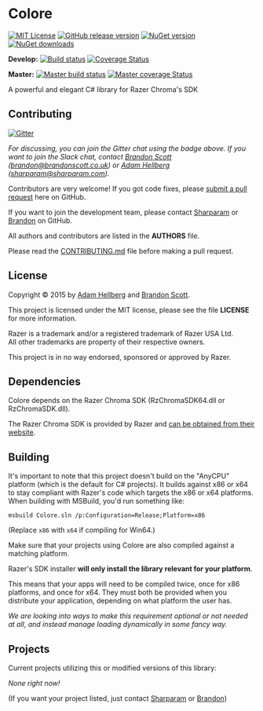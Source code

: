 Colore
======

[![MIT License](https://img.shields.io/badge/license-MIT-blue.svg)](http://opensource.org/licenses/MIT)
[![GitHub release version](https://img.shields.io/github/release/CoraleStudios/Colore.svg)](https://github.com/CoraleStudios/Colore/releases)
[![NuGet version](https://img.shields.io/nuget/v/Colore.svg)](https://www.nuget.org/packages/Colore)
[![NuGet downloads](https://img.shields.io/nuget/dt/Colore.svg)](https://www.nuget.org/packages/Colore)

**Develop:**
[![Build status](https://ci.appveyor.com/api/projects/status/86g99rkyhc57sa74?svg=true)](https://ci.appveyor.com/project/Corale/colore)
[![Coverage Status](https://coveralls.io/repos/CoraleStudios/Colore/badge.svg?branch=develop)](https://coveralls.io/r/CoraleStudios/Colore?branch=develop)

**Master:**
[![Master build status](https://ci.appveyor.com/api/projects/status/86g99rkyhc57sa74/branch/master?svg=true)](https://ci.appveyor.com/project/Corale/colore/branch/master)
[![Master coverage Status](https://coveralls.io/repos/CoraleStudios/Colore/badge.svg?branch=develop)](https://coveralls.io/r/CoraleStudios/Colore?branch=master)

A powerful and elegant C# library for Razer Chroma's SDK

Contributing
------------

[![Gitter](https://badges.gitter.im/Join%20Chat.svg)](https://gitter.im/CoraleStudios/Colore?utm_source=badge&utm_medium=badge&utm_campaign=pr-badge)

*For discussing, you can join the Gitter chat using the badge above. If you want to join the Slack chat, contact [Brandon Scott][bs] ([brandon@brandonscott.co.uk](mailto:brandon@brandonscott.co.uk)) or [Adam Hellberg][sharp] ([sharparam@sharparam.com](mailto:sharparam@sharparam.com)).*

Contributors are very welcome! If you got code fixes, please [submit a pull request][newpull] here on GitHub.

If you want to join the development team, please contact [Sharparam][sharp] or [Brandon][bs] on GitHub.

All authors and contributors are listed in the **AUTHORS** file.

Please read the [CONTRIBUTING.md](CONTRIBUTING.md) file before making a pull request.

License
-------

Copyright &copy; 2015 by [Adam Hellberg][sharp] and [Brandon Scott][bs].

This project is licensed under the MIT license, please see the file **LICENSE** for more information.

Razer is a trademark and/or a registered trademark of Razer USA Ltd.  
All other trademarks are property of their respective owners.

This project is in no way endorsed, sponsored or approved by Razer.

Dependencies
------------

Colore depends on the Razer Chroma SDK (RzChromaSDK64.dll or RzChromaSDK.dll).

The Razer Chroma SDK is provided by Razer and [can be obtained from their website][rzdev].

Building
--------

It's important to note that this project doesn't build on the "AnyCPU" platform (which is the default
for C# projects). It builds against x86 or x64 to stay compliant with Razer's code which targets the x86 or x64
platforms. When building with MSBuild, you'd run something like:

```
msbuild Colore.sln /p:Configuration=Release;Platform=x86
```

(Replace `x86` with `x64` if compiling for Win64.)

Make sure that your projects using Colore are also compiled against a matching platform.

Razer's SDK installer **will only install the library relevant for your platform**.

This means that your apps will need to be compiled twice, once for x86 platforms, and once for x64.
They must both be provided when you distribute your application, depending on what platform the user has.

*We are looking into ways to make this requirement optional or not needed at all, and instead manage loading dynamically in some fancy way.*

Projects
--------

Current projects utilizing this or modified versions of this library:

*None right now!*

(If you want your project listed, just contact [Sharparam][sharp] or [Brandon][bs])

[newpull]: ../../pull/new/develop
[sharp]: https://github.com/Sharparam
[contrib]: ../../wiki/Contributing
[bs]: https://github.com/brandonscott
[rzdev]: http://developer.razerzone.com/chroma
